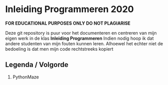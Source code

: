 # Inleiding Programmeren 2020
**FOR EDUCATIONAL PURPOSES ONLY DO NOT PLAGIARISE**

Deze git repository is puur voor het documenteren en centreren van mijn eigen werk in de klas **Inleiding Programmeren**
Indien nodig hoop ik dat andere studenten van mijn fouten kunnen leren. Alhoewel het echter niet de bedoeling is dat men mijn code rechtstreeks kopiert

## Legenda / Volgorde
1. PythonMaze
